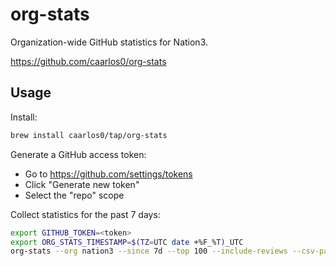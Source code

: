 # org-stats

Organization-wide GitHub statistics for Nation3.

https://github.com/caarlos0/org-stats

## Usage

Install:

```bash
brew install caarlos0/tap/org-stats
```

Generate a GitHub access token:

- Go to https://github.com/settings/tokens
- Click "Generate new token"
- Select the "repo" scope

Collect statistics for the past 7 days:

```bash
export GITHUB_TOKEN=<token>
export ORG_STATS_TIMESTAMP=$(TZ=UTC date +%F_%T)_UTC
org-stats --org nation3 --since 7d --top 100 --include-reviews --csv-path github-org-stats-7d_$ORG_STATS_TIMESTAMP.csv
```
